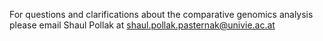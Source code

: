 For questions and clarifications about the comparative genomics analysis please email Shaul Pollak at shaul.pollak.pasternak@univie.ac.at
